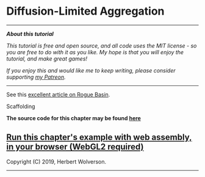 # Diffusion-Limited Aggregation

---

***About this tutorial***

*This tutorial is free and open source, and all code uses the MIT license - so you are free to do with it as you like. My hope is that you will enjoy the tutorial, and make great games!*

*If you enjoy this and would like me to keep writing, please consider supporting [my Patreon](https://www.patreon.com/blackfuture).*

---

See this [excellent article on Rogue Basin](http://www.roguebasin.com/index.php?title=Diffusion-limited_aggregation).

Scaffolding



**The source code for this chapter may be found [here](https://github.com/thebracket/rustrogueliketutorial/tree/master/chapter-30-dla)**


[Run this chapter's example with web assembly, in your browser (WebGL2 required)](http://bfnightly.bracketproductions.com/rustbook/wasm/chapter-30-dla/)
---

Copyright (C) 2019, Herbert Wolverson.

---